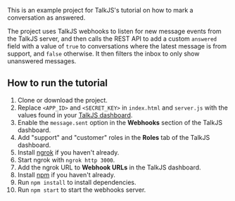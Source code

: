 This is an example project for TalkJS's tutorial on how to mark a conversation as answered.

The project uses TalkJS webhooks to listen for new message events from the TalkJS server, and then calls the REST API to add a custom `answered` field with a value of `true` to conversations where the latest message is from support, and `false` otherwise. It then filters the inbox to only show unanswered messages.

## How to run the tutorial

1. Clone or download the project.
1. Replace `<APP_ID>` and `<SECRET_KEY>` in `index.html` and `server.js` with the values found in your [TalkJS dashboard](https://talkjs.com/dashboard/login).
1. Enable the `message.sent` option in the **Webhooks** section of the TalkJS dashboard.
1. Add "support" and "customer" roles in the **Roles** tab of the TalkJS dashboard.
1. Install [ngrok](https://ngrok.com/) if you haven't already.
1. Start ngrok with `ngrok http 3000`.
1. Add the ngrok URL to **Webhook URLs** in the TalkJS dashboard.
1. Install [npm](https://docs.npmjs.com/downloading-and-installing-node-js-and-npm) if you haven't already.
1. Run `npm install` to install dependencies.
1. Run `npm start` to start the webhooks server.
